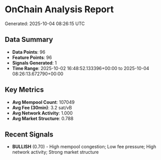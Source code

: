 # OnChain Analysis Report
Generated: 2025-10-04 08:26:15 UTC

## Data Summary
- **Data Points**: 96
- **Feature Points**: 96
- **Signals Generated**: 1
- **Time Range**: 2025-10-02 16:48:52.133396+00:00 to 2025-10-04 08:26:13.672790+00:00

## Key Metrics
- **Avg Mempool Count**: 107049
- **Avg Fee (30min)**: 3.2 sat/vB
- **Avg Network Activity**: 1.000
- **Avg Market Structure**: 0.788

## Recent Signals
- **BULLISH** (0.70) - High mempool congestion; Low fee pressure; High network activity; Strong market structure
